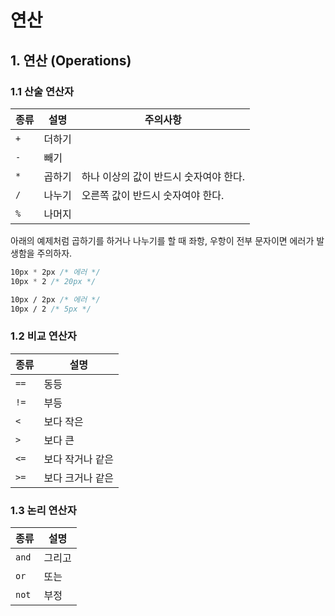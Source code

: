# 연산

## 1. 연산 (Operations)

### 1.1 산술 연산자 

| 종류 | 설명 | 주의사항
|---|---|---|
| `+` | 더하기 | 
| `-` | 빼기 | 
| `*` | 곱하기 | 하나 이상의 값이 반드시 숫자여야 한다.     
| `/` | 나누기 | 오른쪽 값이 반드시 숫자여야 한다. 
| `%` | 나머지 | 

아래의 예제처럼 곱하기를 하거나 나누기를 할 때 좌항, 우항이 전부 문자이면 에러가 발생함을 주의하자. 
```css
10px * 2px /* 에러 */
10px * 2 /* 20px */

10px / 2px /* 에러 */
10px / 2 /* 5px */
```

### 1.2 비교 연산자 

| 종류 | 설명
|---|---
| `==` | 동등 
| `!=` | 부등 
| `<` | 보다 작은 
| `>` | 보다 큰 
| `<=` | 보다 작거나 같은 
| `>=` | 보다 크거나 같은 

### 1.3 논리 연산자 

| 종류 | 설명
|---|---
| `and` | 그리고
| `or` | 또는 
| `not` | 부정
